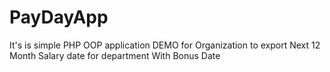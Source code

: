 # PayDayApp
It's is simple PHP OOP application DEMO for Organization to export Next 12 Month Salary date for department With Bonus Date
